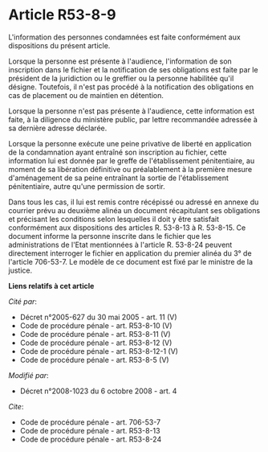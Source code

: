 # Article R53-8-9

L'information des personnes condamnées est faite conformément aux dispositions du présent article. 

Lorsque la personne est présente à l'audience, l'information de son inscription dans le fichier et la notification de ses
obligations est faite par le président de la juridiction ou le greffier ou la personne habilitée qu'il désigne. Toutefois, il
n'est pas procédé à la notification des obligations en cas de placement ou de maintien en détention. 

Lorsque la personne n'est pas présente à l'audience, cette information est faite, à la diligence du ministère public, par
lettre recommandée adressée à sa dernière adresse déclarée. 

Lorsque la personne exécute une peine privative de liberté en application de la condamnation ayant entraîné son inscription
au fichier, cette information lui est donnée par le greffe de l'établissement pénitentiaire, au moment de sa libération
définitive ou préalablement à la première mesure d'aménagement de sa peine entraînant la sortie de l'établissement
pénitentiaire, autre qu'une permission de sortir. 

Dans tous les cas, il lui est remis contre récépissé ou adressé en annexe du courrier prévu au deuxième alinéa un document
récapitulant ses obligations et précisant les conditions selon lesquelles il doit y être satisfait conformément aux
dispositions des articles R. 53-8-13 à R. 53-8-15. Ce document informe la personne inscrite dans le fichier que les
administrations de l'Etat mentionnées à l'article R. 53-8-24 peuvent directement interroger le fichier en application du
premier alinéa du 3° de l'article 706-53-7. Le modèle de ce document est fixé par le ministre de la justice.

**Liens relatifs à cet article**

_Cité par_:

  - Décret n°2005-627 du 30 mai 2005 - art. 11 (V)
  - Code de procédure pénale - art. R53-8-10 (V)
  - Code de procédure pénale - art. R53-8-11 (V)
  - Code de procédure pénale - art. R53-8-12 (V)
  - Code de procédure pénale - art. R53-8-12-1 (V)
  - Code de procédure pénale - art. R53-8-5 (V)

_Modifié par_:

  - Décret n°2008-1023 du 6 octobre 2008 - art. 4

_Cite_:

  - Code de procédure pénale - art. 706-53-7
  - Code de procédure pénale - art. R53-8-13
  - Code de procédure pénale - art. R53-8-24
